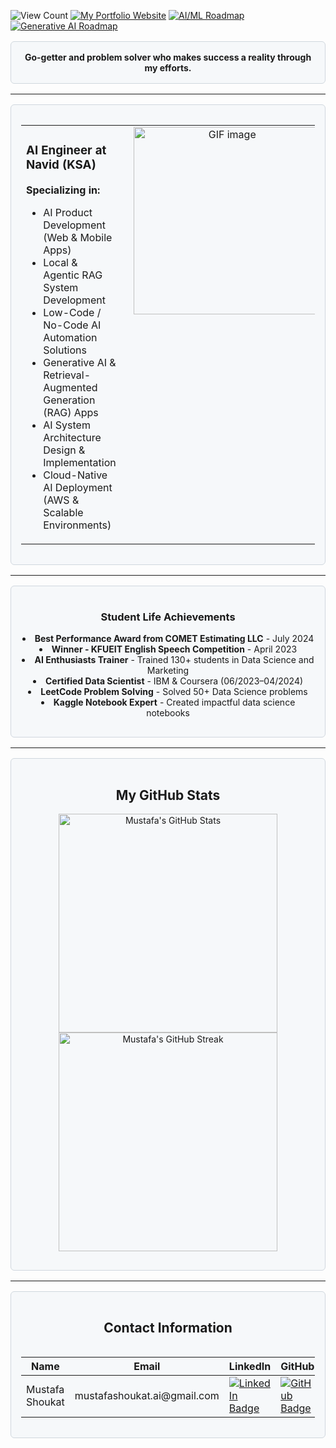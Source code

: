 ![View Count](https://komarev.com/ghpvc/?username=Mustafa-Shoukat1&color=blue) [![My Portfolio Website](https://img.shields.io/badge/My_Portfolio_Website-blue)](https://mustafashoukat.netlify.app/) [![AI/ML Roadmap](https://img.shields.io/badge/AI/ML-Roadmap-blue)](https://github.com/Mustafa-Shoukat1/My-AI-and-Data-Science-Journey-Personal-Roadmaps-of-AI-ML-DS/blob/main/Data%20Scientist_%7C_Machine_Learning_Engineer_Roadmap.md) [![Generative AI Roadmap](https://img.shields.io/badge/Generative_AI-Roadmap-blue)](https://github.com/Mustafa-Shoukat1/My-AI-and-Data-Science-Journey-Personal-Roadmaps-of-AI-ML-DS)

<div align="center" style="border: 1px solid #d0d7de; border-radius: 6px; padding: 16px; margin-top: 16px; margin-bottom: 16px; background-color: #f6f8fa;">
  <p align="center" style="margin:0;"><strong>Go-getter and problem solver who makes success a reality through my efforts.</strong></p>
</div>

---

<div style="border: 1px solid #d0d7de; border-radius: 6px; padding: 16px; margin-top: 16px; margin-bottom: 16px; background-color: #f6f8fa;">
  <table>
    <tr>
      <td valign="top" style="padding-right: 20px;">
        <h3><strong>AI Engineer at Navid (KSA)</strong></h3>
        <p><strong>Specializing in:</strong></p>
        <ul>
          <li>AI Product Development (Web & Mobile Apps)</li>
          <li>Local & Agentic RAG System Development</li>
          <li>Low-Code / No-Code AI Automation Solutions</li>
          <li>Generative AI & Retrieval-Augmented Generation (RAG) Apps</li>
          <li>AI System Architecture Design & Implementation</li>
          <li>Cloud-Native AI Deployment (AWS & Scalable Environments)</li>
        </ul>
      </td>
      <td valign="top" align="center">
        <img src="https://th.bing.com/th/id/R.23b8ca23938cdddef47d5c1a63efccc5?rik=qw1BV30irxq%2bpQ&pid=ImgRaw&r=0" width="300" alt="GIF image">
      </td>
    </tr>
  </table>
</div>

---

<div style="border: 1px solid #d0d7de; border-radius: 6px; padding: 16px; margin-top: 16px; margin-bottom: 16px; background-color: #f6f8fa;">
  <h3 align="center">Student Life Achievements</h3>
  <ul align="center" style="list-style-position: inside; padding-left: 0;">
    <li><strong>Best Performance Award from COMET Estimating LLC</strong> - July 2024</li>
    <li><strong>Winner - KFUEIT English Speech Competition</strong> - April 2023</li>
    <li><strong>AI Enthusiasts Trainer</strong> - Trained 130+ students in Data Science and Marketing</li>
    <li><strong>Certified Data Scientist</strong> - IBM & Coursera (06/2023–04/2024)</li>
    <li><strong>LeetCode Problem Solving</strong> - Solved 50+ Data Science problems</li>
    <li><strong>Kaggle Notebook Expert</strong> - Created impactful data science notebooks</li>
  </ul>
</div>

---

<div style="border: 1px solid #d0d7de; border-radius: 6px; padding: 16px; margin-top: 16px; margin-bottom: 16px; background-color: #f6f8fa;">
  <h2 align="center">My GitHub Stats</h2>
  <p align="center">
    <img src="https://github-readme-stats.vercel.app/api?username=mustafa-shoukat1&show_icons=true&locale=en&theme=tokyonight" alt="Mustafa's GitHub Stats" width="350"/>
    <img src="https://github-readme-streak-stats.herokuapp.com/?user=mustafa-shoukat1&theme=tokyonight" alt="Mustafa's GitHub Streak" width="350"/>
  </p>
</div>

---

<div style="border: 1px solid #d0d7de; border-radius: 6px; padding: 16px; margin-top: 16px; margin-bottom: 16px; background-color: #f6f8fa;">
  <h2 align="center">Contact Information</h2>
  <div style="overflow-x:auto;">
    <table>
      <thead>
        <tr>
          <th>Name</th>
          <th>Email</th>
          <th>LinkedIn</th>
          <th>GitHub</th>
          <th>Kaggle</th>
          <th>LeetCode</th>
          <th>WhatsApp</th>
        </tr>
      </thead>
      <tbody>
        <tr>
          <td>Mustafa Shoukat</td>
          <td>mustafashoukat.ai@gmail.com</td>
          <td>
            <a href="https://www.linkedin.com/in/mustafashoukat/" target="_blank">
              <img src="https://img.shields.io/badge/LinkedIn-0e76a8.svg?style=for-the-badge&logo=LinkedIn&logoColor=white" alt="LinkedIn Badge">
            </a>
          </td>
          <td>
            <a href="https://github.com/Mustafa-Shoukat1" target="_blank">
              <img src="https://img.shields.io/badge/GitHub-171515.svg?style=for-the-badge&logo=GitHub&logoColor=white" alt="GitHub Badge">
            </a>
          </td>
          <td>
            <a href="https://www.kaggle.com/mustafashoukat" target="_blank">
              <img src="https://img.shields.io/badge/Kaggle-20beff.svg?style=for-the-badge&logo=Kaggle&logoColor=white" alt="Kaggle Badge">
            </a>
          </td>
          <td>
            <a href="https://leetcode.com/mustafashoukat" target="_blank">
              <img src="https://img.shields.io/badge/LeetCode-FFA116.svg?style=for-the-badge&logo=LeetCode&logoColor=white" alt="LeetCode Badge">
            </a>
          </td>
          <td>
            <a href="https://wa.me/923093609261" target="_blank">
              <img src="https://img.shields.io/badge/WhatsApp-25D366.svg?style=for-the-badge&logo=WhatsApp&logoColor=white" alt="WhatsApp Badge">
            </a>
          </td>
        </tr>
      </tbody>
    </table>
  </div>
</div>

